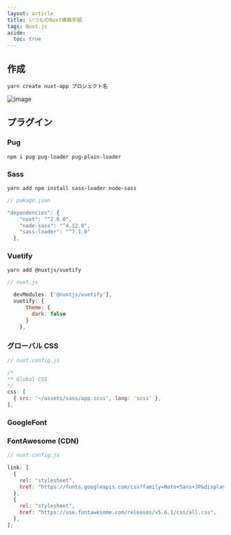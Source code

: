 ```yaml
---
layout: article
title: いつものNuxt構築手順
tags: Nuxt.js
aside:
  toc: true
---
```


## 作成

```
yarn create nuxt-app プロジェクト名
```
![image](https://user-images.githubusercontent.com/44778704/89613608-9a750400-d8bd-11ea-9d60-93de6a632ff7.png)


## プラグイン

### Pug

```
npm i pug pug-loader pug-plain-loader
```

### Sass

```
yarn add npm install sass-loader node-sass
```

```js
// pakage.json

"dependencies": {
    "nuxt": "^2.0.0",
    "node-sass": "^4.12.0",
    "sass-loader": "^7.1.0"
  },

```

### Vuetify

```
yarn add @nuxtjs/vuetify
```

```js
// nuxt.js

  devModules: ['@nuxtjs/vuetify'],
  vuetify: {
      theme: {
        dark: false
      }
    },
  ```

### グローバル CSS

```js
// nuxt.config.js

/*
** Global CSS
*/
css: [
  { src: '~/assets/sass/app.scss', lang: 'scss' },
],
```

### GoogleFont

### FontAwesome (CDN)

```js
// nuxt.config.js

link: [
  {
    rel: "stylesheet",
    href: "https://fonts.googleapis.com/css?family=Noto+Sans+JP&display=swap",
  },
  {
    rel: "stylesheet",
    href: "https://use.fontawesome.com/releases/v5.6.1/css/all.css",
  },
];
```
